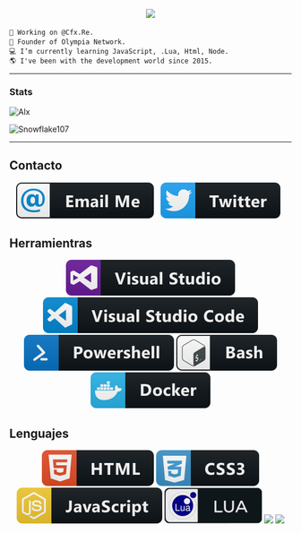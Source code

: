 <p align="center">
  <img src="https://readme-typing-svg.herokuapp.com/?size=27&center=true&vCenter=true&width=700&lines=Buenas!+Birnvenido a mi perfil+Alx" />
</p>


  ```diff
  🔧 Working on @Cfx.Re.
  🧨 Founder of Olympia Network.
  💻 I’m currently learning JavaScript, .Lua, Html, Node.
  🌎 I've been with the development world since 2015.
  ```

<hr>

### Stats

![Alx](https://github-readme-stats.vercel.app/api?username=AlexrxWindy&show_icons=true&bg_color=00000000)

![Snowflake107](https://github-readme-stats.vercel.app/api/top-langs?username=AlexrxWindy&show_icons=true&theme=tokyonight&layout=compact)
    
<hr>

## Contacto
<p align='center'>
<a href="mailto:alexrxcontacto@gmail.com"><img src="https://github.com/MikeCodesDotNET/ColoredBadges/blob/master/svg/social/email_me.svg"></a>&nbsp;&nbsp;
<a href="https://twitter.com/Aleexxrx"><img src="https://github.com/MikeCodesDotNET/ColoredBadges/blob/master/svg/social/twitter.svg"></a>&nbsp;&nbsp;   
</p>

## Herramientras

   <p align="center">
      <img src="https://github.com/MikeCodesDotNET/ColoredBadges/blob/master/svg/dev/tools/visualstudio.svg" />
      <img src="https://github.com/MikeCodesDotNET/ColoredBadges/blob/master/svg/dev/tools/visualstudio_code.svg" />
      <img src="https://github.com/MikeCodesDotNET/ColoredBadges/blob/master/svg/dev/tools/powershell.svg" />
      <img src="https://github.com/MikeCodesDotNET/ColoredBadges/blob/master/svg/dev/tools/bash.svg" />
       <img src="https://github.com/MikeCodesDotNET/ColoredBadges/blob/master/svg/dev/tools/docker.svg" />
   </p>

   ## Lenguajes

   <p align="center">
      <img src="https://github.com/MikeCodesDotNET/ColoredBadges/blob/master/svg/dev/languages/html.svg" />
      <img src="https://github.com/MikeCodesDotNET/ColoredBadges/blob/master/svg/dev/languages/css3.svg" />
      <img src="https://github.com/MikeCodesDotNET/ColoredBadges/blob/master/svg/dev/languages/js.svg" />
      <img src="https://github.com/NixCD/NixCD/blob/main/lua.svg" />
      <img src="https://github.com/NixCD/ColoredBadges/blob/master/svg/dev/languages/java.svg" />
      <img src="https://github.com/NixCD/ColoredBadges/blob/master/svg/dev/languages/csharp_dotnet.svg" />
   </p>  

